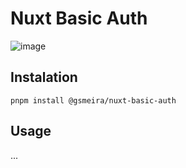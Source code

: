 # Nuxt Basic Auth

![image](https://github.com/gsmeira/nuxt-basic-auth/assets/1690400/938e0db1-2f2a-44c7-b857-4acd4a7c8293)

## Instalation

```
pnpm install @gsmeira/nuxt-basic-auth
```

## Usage

...
